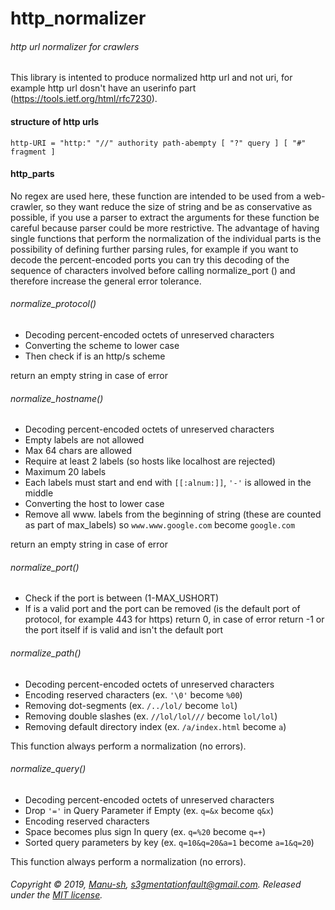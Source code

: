 # http_normalizer
###### http url normalizer for crawlers

This library is intented to produce normalized http url and not uri, for example http url dosn't have an userinfo part (https://tools.ietf.org/html/rfc7230).

#### structure of http urls

```
http-URI = "http:" "//" authority path-abempty [ "?" query ] [ "#" fragment ]
```

#### http_parts
No regex are used here, these function are intended to be used from a web-crawler, so they want reduce the size of string
and be as conservative as possible, if you use a parser to extract the arguments for these function be careful because parser
could be more restrictive. The advantage of having single functions that perform the normalization of the individual parts 
is the possibility of defining further parsing rules, for example if you want to decode the percent-encoded ports you can 
try this decoding of the sequence of characters involved before calling normalize_port () and therefore increase the general
error tolerance.

###### normalize_protocol()
* Decoding percent-encoded octets of unreserved characters
* Converting the scheme to lower case
* Then check if is an http/s scheme

return an empty string in case of error

###### normalize_hostname()
* Decoding percent-encoded octets of unreserved characters
* Empty labels are not allowed
* Max 64 chars are allowed
* Require at least 2 labels (so hosts like localhost are rejected)
* Maximum 20 labels
* Each labels must start and end with `[[:alnum:]]`, `'-'` is allowed in the middle
* Converting the host to lower case
* Remove all www. labels from the beginning of string (these are counted as part of  max_labels) so `www.www.google.com` become `google.com`

return an empty string in case of error

###### normalize_port()
* Check if the port is between (1-MAX_USHORT)
* If is a valid port and the port can be removed (is the default port of protocol, for example 443 for https) return 0, in case of error return -1
or the port itself if is valid and isn't the default port

###### normalize_path()
* Decoding percent-encoded octets of unreserved characters
* Encoding reserved characters (ex. `'\0'` become `%00`)
* Removing dot-segments (ex. `/../lol/` become `lol`)
* Removing double slashes (ex. `//lol/lol///` become `lol/lol`)
* Removing default directory index (ex. `/a/index.html`  become `a`)

This function always perform a normalization (no errors).

###### normalize_query()
* Decoding percent-encoded octets of unreserved characters
* Drop `'='` in Query Parameter if Empty (ex. `q=&x` become `q&x`)
* Encoding reserved characters
* Space becomes plus sign In query (ex. `q=%20` become `q=+`)
* Sorted query parameters by key (ex. `q=10&q=20&a=1` become `a=1&q=20`)

This function always perform a normalization (no errors).

###### Copyright © 2019, [Manu-sh](https://github.com/Manu-sh), s3gmentationfault@gmail.com. Released under the [MIT license](LICENSE).